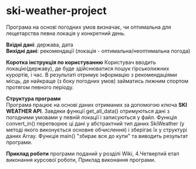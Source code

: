 # ski-weather-project

Програма на основі погодних умов визначає, чи оптимальна для лещетарства певна локація у конкретний день.

**Вхідні дані**: держава, дата  
**Вихідні дані**: рекомендації (локація - оптимальна/неоптимальна погода)
             
**Коротка інструкція по користуванню**
Користувач вводить локацію(державу), де буде здійснюватися пошук гірськолижних курортів, і час. В результаті отримує інформацію з рекомендаціями місць, де найкраще (з боку погодних умов) займатись лижним спортом протягом певного періоду.

**Структура програми**  
Програма працює на основі даних отриманих за допомогою ключа **SKI WEATHER API**. Завдяки функції get_all_data() отримуються дані з погодними умовами у певній локації і записуються у файл. Функція convert_in() перетворює ці дані у абстрактний тип даних SkiWeather (у методі якого виконується основне обчислення) і зберігає їх у структурі даних Array. Функція main() "збирає все до купи" та виводить результат програми.

 
**Приклад роботи** програми поданий у розділі Wiki, 4.Четвертий етап виконання курсової роботи, Приклад виконання програми.
